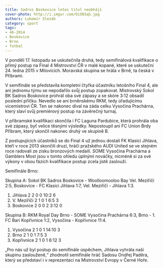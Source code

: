 ```yaml
---
title: Sadros Boskovice letos titul neobhájí
cover-photo: http://i.imgur.com/OiO65qS.jpg
authors: Lubomír Slezák
category: sport
tags: 
- 46-2014
- Boskovice
- Brno
- fotbal
---
```

V pondělí 17. listopadu se uskutečnila druhá, tedy semifinálová kvalifikace o přímý postup na Final 4 Mistrovství ČR v malé kopané, které se uskuteční 24. ledna 2015 v Milovicích. Moravská skupina se hrála v Brně, ta česká v Příbrami.

V semifinále se představila kompletní čtyřka účastníku letošního Final 4, ale ani jednomu týmu se nepodařilo svůj postup zopakovat. Mistrovský Sokol BK Sadros Boskovice prohrál oba své zápasy a se skóre 3:12 obsadil poslední příčku. Nevedlo se ani brněnskému RKM, tedy úřadujícímu vicemistrovi ČR. Ten se nakonec díval na záda celku Vysočina Prachárna, který slaví svůj premiérový postup na závěrečný turnaj.

V příbramské kvalifikaci skončila i FC Laguna Pardubice, která prohrála oba své zápasy, byť velice těsnými výsledky. Nepostoupil ani FC Union Brdy Příbram, který skončil nakonec druhý ve skupině B.

Z postupujících účastníků se do Final 4 už jednou dostali FK Klasici Jihlava, kteří v roce 2013 skončili druzí, hráči pražského AUDI United se ve stejném roce radovali ze zisku bronzových medailí. SOME Vysočina Prachárna a Gamblers Most jsou v tomto ohledu úplnými nováčky, nicméně si za své výkony v obou fázích kvalifikace postup zcela jistě zaslouží.

Semifinále Brno:

Skupina A: Sokol BK Sadros Boskovice - Woolloomooloo Bay Vel. Meziříčí 2:5, Boskovice - FC Klasici Jihlava 1:7, Vel. Meziříčí - Jihlava 1:3.

1. Jihlava 	2 2 0 0 	10:2 	6
2. V. Meziříčí 	2 1 0 1 	6:5 	3
3. Boskovice 	2 0 0 2 	3:12 	0 

Skupina B: RKM Royal Day Brno - SOME Vysočina Prachárna 6:3, Brno - 1. FC Bari Kopřivnice 1:2, Vysočina - Kopřivnice 11:4.

1. Vysočina 	2 1 0 1 	14:10 	3
2. Brno 	2 1 0 1 	7:5 	3
3. Kopřivnice 	2 1 0 1 	6:12 	3

„Pro nás už byl postup do semifinále úspěchem, Jihlava vyhrála naši skupinu zaslouženě,“ zhodnotil semifinále hráč Sadosu Ondřej Paděra, který se představí i v reprezentaci na Mistrovství Evropy v Černé Hoře.


